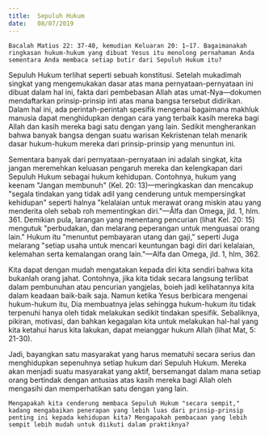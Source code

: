 ```yaml
---
title:  Sepuluh Hukum
date:   08/07/2019
---
```


`Bacalah Matius 22: 37-40, kemudian Keluaran 20: 1—17. Bagaimanakah ringkasan hukum-hukum yang dibuat Yesus itu menolong pernahaman Anda sementara Anda membaca setiap butir dari Sepuluh Hukum itu?` 

Sepuluh Hukum terlihat seperti sebuah konstitusi. Setelah mukadimah singkat yang mengemukakan dasar atas mana pernyataan-pernyataan ini dibuat  dalam hal ini, fakta dari pembebasan Allah atas umat-Nya—dokumen mendaftarkan prinsip-prinsip inti atas mana bangsa tersebut didirikan. Dalam hal ini, ada perintah-perintah spesifik mengenai bagaimana makhluk manusia  dapat menghidupkan dengan cara yang terbaik kasih mereka bagi Allah dan kasih mereka bagi satu dengan yang lain. Sedikit mengherankan bahwa banyak bangsa dengan suatu warisan Kekristenan telah menarik dasar hukum-hukum mereka dari prinsip-prinsip yang menuntun ini.

Sementara banyak dari pernyataan-pernyataan ini adalah singkat, kita jangan meremehkan keluasan pengaruh mereka dan kelengkapan dari Sepuluh Hukum sebagai hukum kehidupan. Contohnya, hukum yang keenam "Jangan membunuh" (Kel. 20: 13)—meringkaskan dan mencakup "segala tindakan yang tidak adil yang cenderung untuk mempersingkat kehidupan" seperti halnya "kelalaian untuk merawat orang miskin atau yang menderita oleh sebab roh mementingkan diri."—Ålfa dan Omega, jld. 1, hlm. 361. Demikian pula, larangan yang menentang pencurian (lihat Kel. 20: 15) mengutuk "perbudakan, dan melarang peperangan untuk menguasai orang lain." Hukum itu "menuntut pembayaran utang dan gaji," seperti Juga melarang "setiap usaha untuk mencari keuntungan bagi diri dari kelalaian, kelemahan serta kemalangan orang lain."—Alfa dan Omega, jld. 1, hlm, 362.

Kita dapat dengan mudah mengatakan kepada diri kita sendiri bahwa kita bukanlah orang jahat. Contohnya, jika kita tidak secara langsung terlibat dalam pembunuhan atau pencurian yangjelas, boieh jadi kelihatannya kita dalam keadaan baik-baik saja. Namun ketika Yesus berbicara mengenai hukum-hukum itu, Dia membuatnya jelas sehingga hukum-hukum itu tidak terpenuhi hanya oleh tidak melakukan sedikit tindakan spesifik. Sebaliknya, pikiran, motivasi, dan bahkan kegagalan kita untuk melakukan hal-hal yang kita ketahui harus kita lakukan, dapat meianggar hukum Allah (lihat Mat, 5: 21-30).

Jadi, bayangkan satu masyarakat yang harus mematuhi secara serius dan menghidupkan sepenuhnya setiap hukum dari Sepuluh Hukum. Mereka akan menjadi suatu masyarakat yang aktif, bersemangat dalam mana setiap orang bertindak dengan antusias atas kasih mereka bagi Allah oleh mengasihi dan memperhatikan satu dengan yang lain.

`Mengapakah kita cenderung membaca Sepuluh Hukum "secara sempit," kadang mengabaikan penerapan yang lebih luas dari prinsip-prinsip penting ini kepada kehidupan kita? Mengapakah pembacaan yang lebih sempit lebih mudah untuk diikuti dalam praktiknya?`
